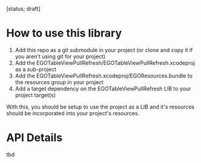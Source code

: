 [status; draft]

# How to use this library

1. Add this repo as a git submodule in your project (or clone and copy it if you aren't using git for your project) 
2. Add the EGOTableViewPullRefresh/EGOTableViewPullRefresh.xcodeproj as a sub-project
3. Add the EGOTableViewPullRefresh.xcodeproj/EGOResources.bundle to the resources group in your project
4. Add a target dependency on the EGOTableViewPullRefresh LIB to your project target(s)

With this, you should be setup to use the project as a LIB and it's resources should be incorporated into your project's resources.

# API Details

tbd
